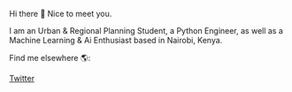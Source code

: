 Hi there 👋 Nice to meet you.

I am an Urban & Regional Planning Student, a Python Engineer, as well as a Machine Learning & Ai Enthusiast based in Nairobi, Kenya.

Find me elsewhere 🌎:

[Twitter](https://twitter.com/bigsiama)
